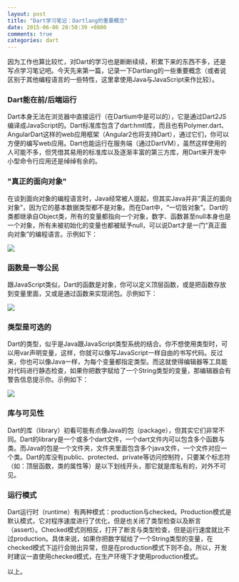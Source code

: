 ```yaml
---
layout: post
title: "Dart学习笔记：Dartlang的重要概念"
date: 2015-06-06 20:50:39 +0800
comments: true
categories: dart
---
```

  因为工作也算比较忙，对Dart的学习也是断断续续，积累下来的东西不多，还是写点学习笔记吧。今天先来第一篇，记录一下Dartlang的一些重要概念（或者说区别于其他编程语言的一些特性，这里拿使用Java与JavaScript来作比较）。

### Dart能在前/后端运行
  Dart本身无法在浏览器中直接运行（在Dartium中是可以的），它是通过Dart2JS编译成JavaScript的。Dart标准库包含了dart:hmtl库，而且也有Polymer.dart、AngularDart这样的web应用框架（Angular2也将支持Dart），通过它们，你可以方便的编写web应用。Dart也能运行在服务端（通过DartVM），虽然这样使用的人可能不多，但凭借其易用的标准库以及逐渐丰富的第三方库，用Dart来开发中小型命令行应用还是绰绰有余的。

### "真正的面向对象"
  在谈到面向对象的编程语言时，Java经常被人提起，但其实Java并非“真正的面向对象”，因为它的基本数据类型都不是对象。而在Dart中，“一切皆对象”。Dart的类都继承自Object类，所有的变量都指向一个对象，数字、函数甚至null本身也是一个对象，所有未被初始化的变量也都被赋予null，可以说Dart才是一门“真正面向对象”的编程语言。示例如下：<!-- more --> 

  <img src="{{ root_url }}/images/custom/dart_notes/everything_is_object.png" />

### 函数是一等公民
  跟JavaScript类似，Dart的函数是对象，你可以定义顶层函数，或是把函数存放到变量里面，又或是通过函数来实现闭包。示例如下：

  <img src="{{ root_url }}/images/custom/dart_notes/function_is_good.png" />

### 类型是可选的
  Dart的类型，似乎是Java跟JavaScript类型系统的结合。你不想使用类型时，可以用var声明变量，这样，你就可以像写JavaScript一样自由的书写代码。反过来，你也可以像Java一样，为每个变量都指定类型。而这就使得编辑器等工具能对代码进行静态检查，如果你把数字赋给了一个String类型的变量，那编辑器会有警告信息提示你。示例如下：

  <img src="{{ root_url }}/images/custom/dart_notes/optional_types.png" />

### 库与可见性
  Dart的库（library）初看可能有点像Java的包（package），但其实它们非常不同。Dart的library是一个或多个dart文件，一个dart文件内可以包含多个函数与类。而Java的包是一个文件夹，文件夹里面包含多个java文件，一个文件对应一个类。Dart的库没有public、protected、private等访问控制符，只要某个标志符（如：顶层函数，类的属性等）是以下划线开头，那它就是库私有的，对外不可见。

### 运行模式
  Dart运行时（runtime）有两种模式：production与checked。Production模式是默认模式，它对程序速度进行了优化，但是也关闭了类型检查以及断言（assert）。Checked模式则相反，打开了断言与类型检查，但是运行速度就比不过production。具体来说，如果你把数字赋给了一个String类型的变量，在checked模式下运行会抛出异常，但是在production模式下则不会。所以，开发时建议一直使用checked模式，在生产环境下才使用production模式。

以上。